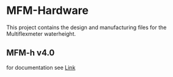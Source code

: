 # MFM-Hardware

This project contains the design and manufacturing files for the Multiflexmeter waterheight.

## MFM-h v4.0
for documentation see [Link](https://multiflexmeter.atlassian.net/wiki/spaces/MFM/pages/47349775/MFM+waterheight+v4.0)
